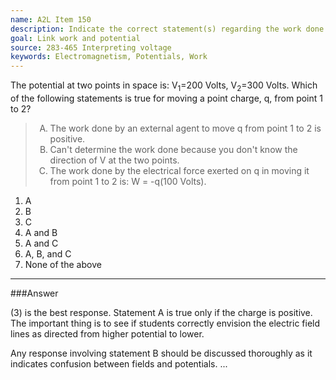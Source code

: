 ```yaml
---
name: A2L Item 150
description: Indicate the correct statement(s) regarding the work done moving a charge between to points having different electric potential.
goal: Link work and potential
source: 283-465 Interpreting voltage
keywords: Electromagnetism, Potentials, Work
---
```


The potential at two points in space is:  V<sub>1</sub>=200 Volts,
V<sub>2</sub>=300 Volts.  Which of the following statements is true for
moving a point charge, q, from point 1 to 2?

<blockquote> <ol type="A"> <li>The work done by an external agent to
move q from point 1 to 2 is positive.</li> <li>Can't determine the work
done because you don't know the direction of V at the two points.</li>
<li>The work done by the electrical force exerted on q in moving it from
point 1 to 2 is:  W&nbsp;=&nbsp;-q(100 Volts).</li> </ol> </blockquote>

1. A
2. B
3. C
4. A and B
5. A and C
6. A, B, and C
7. None of the above


<hr/>

###Answer 

(3) is the best response. Statement A is true only if the charge
is positive. The important thing is to see if students correctly
envision the electric field lines as directed from higher potential to
lower.

Any response involving statement B should be discussed thoroughly as it
indicates confusion between fields and potentials.
...
